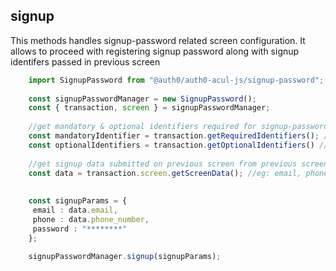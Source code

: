 
## signup
   This methods handles signup-password related screen configuration.
   It allows to proceed with registering signup password along with signup identifers passed in previous screen

```typescript
    import SignupPassword from "@auth0/auth0-acul-js/signup-password";
    
    const signupPasswordManager = new SignupPassword();
    const { transaction, screen } = signupPasswordManager;
    
    //get mandatory & optional identifiers required for signup-password screen to proceed
    const mandatoryIdentifier = transaction.getRequiredIdentifiers(); //eg: email
    const optionalIdentifiers = transaction.getOptionalIdentifiers() //eg: phone
    
    //get signup data submitted on previous screen from previous screen
    const data = transaction.screen.getScreenData(); //eg: email, phone
    
    
    const signupParams = {
     email : data.email,
     phone : data.phone_number,
     password : "********"
    };
    
    signupPasswordManager.signup(signupParams);
```
